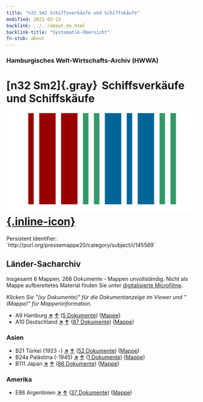 ```yaml
---
title: "n32 Sm2 Schiffsverkäufe und Schiffskäufe"
modified: 2021-03-13
backlink: ../../about.de.html
backlink-title: "Systematik-Übersicht"
fn-stub: about
---
```


### Hamburgisches Welt-Wirtschafts-Archiv (HWWA)

# [n32 Sm2]{.gray}&#8201; Schiffsverkäufe und Schiffskäufe &#160; [![Wikidata](/images/Wikidata-logo.svg "Wikidata"){.inline-icon}](http://www.wikidata.org/entity/Q104711151)

<div class="hint">Persistent Identifier: `http://purl.org/pressemappe20/category/subject/i/145569`</div>







## Länder-Sacharchiv




Insgesamt 6 Mappen, 268 Dokumente - Mappen unvollständig.
Nicht als Mappe aufbereitetes Material finden Sie unter [digitalisierte Microfilme](/film/h1_sh.de.html).

_Klicken Sie "(xy Dokumente)" für die Dokumentanzeige im Viewer und "(Mappe)" für Mappeninformation._



- A9 Hamburg [**&nearr;**](../../../geo/i/140905/about.de.html "Hamburg (alle Mappen)") [**&uarr;**](../../../geo/about.de.html#A9 "Ländersystematik") (<a href="https://pm20.zbw.eu/iiifview/folder/sh/140905,145569" title="über: Hamburg : Schiffsverkäufe und Schiffskäufe" target="_blank">5 Dokumente</a>) ([Mappe](../../../../folder/sh/1409xx/140905/1455xx/145569/about.de.html))
- A10 Deutschland [**&nearr;**](../../../geo/i/126128/about.de.html "Deutschland (alle Mappen)") [**&uarr;**](../../../geo/about.de.html#A10 "Ländersystematik") (<a href="https://pm20.zbw.eu/iiifview/folder/sh/126128,145569" title="über: Deutschland : Schiffsverkäufe und Schiffskäufe" target="_blank">87 Dokumente</a>) ([Mappe](../../../../folder/sh/1261xx/126128/1455xx/145569/about.de.html))

### Asien

- B21 Türkei (1923 -) [**&nearr;**](../../../geo/i/141111/about.de.html "Türkei (1923 -) (alle Mappen)") [**&uarr;**](../../../geo/about.de.html#B21 "Ländersystematik") (<a href="https://pm20.zbw.eu/iiifview/folder/sh/141111,145569" title="über: Türkei (1923 -) : Schiffsverkäufe und Schiffskäufe" target="_blank">52 Dokumente</a>) ([Mappe](../../../../folder/sh/1411xx/141111/1455xx/145569/about.de.html))
- B24a Palästina (-1945) [**&nearr;**](../../../geo/i/141115/about.de.html "Palästina (-1945) (alle Mappen)") [**&uarr;**](../../../geo/about.de.html#B24a "Ländersystematik") (<a href="https://pm20.zbw.eu/iiifview/folder/sh/141115,145569" title="über: Palästina (-1945) : Schiffsverkäufe und Schiffskäufe" target="_blank">1 Dokumente</a>) ([Mappe](../../../../folder/sh/1411xx/141115/1455xx/145569/about.de.html))
- B111 Japan [**&nearr;**](../../../geo/i/141272/about.de.html "Japan (alle Mappen)") [**&uarr;**](../../../geo/about.de.html#B111 "Ländersystematik") (<a href="https://pm20.zbw.eu/iiifview/folder/sh/141272,145569" title="über: Japan : Schiffsverkäufe und Schiffskäufe" target="_blank">86 Dokumente</a>) ([Mappe](../../../../folder/sh/1412xx/141272/1455xx/145569/about.de.html))

### Amerika

- E86 Argentinien [**&nearr;**](../../../geo/i/141692/about.de.html "Argentinien (alle Mappen)") [**&uarr;**](../../../geo/about.de.html#E86 "Ländersystematik") (<a href="https://pm20.zbw.eu/iiifview/folder/sh/141692,145569" title="über: Argentinien : Schiffsverkäufe und Schiffskäufe" target="_blank">37 Dokumente</a>) ([Mappe](../../../../folder/sh/1416xx/141692/1455xx/145569/about.de.html))








